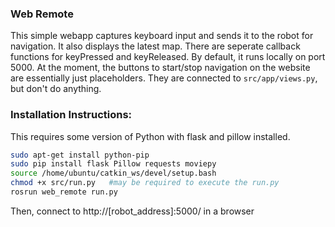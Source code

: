 ### Web Remote

This simple webapp captures keyboard input and sends it to the robot for navigation. It also displays the latest map.
There are seperate callback functions for keyPressed and keyReleased. By default, it runs locally on port 5000.
At the moment, the buttons to start/stop navigation on the website are essentially just placeholders. They are connected to `src/app/views.py`, but don't do anything.

### Installation Instructions:
This requires some version of Python with flask and pillow installed.
```sh
sudo apt-get install python-pip
sudo pip install flask Pillow requests moviepy
source /home/ubuntu/catkin_ws/devel/setup.bash
chmod +x src/run.py   #may be required to execute the run.py
rosrun web_remote run.py

```
Then, connect to http://[robot_address]:5000/ in a browser
